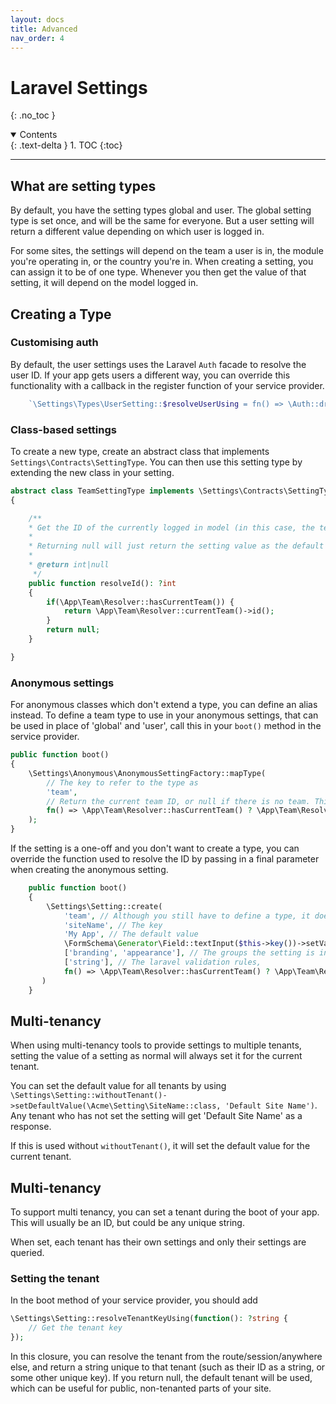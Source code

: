 ```yaml
---
layout: docs 
title: Advanced
nav_order: 4
---
```


# Laravel Settings

{: .no_toc }

<details open markdown="block">
  <summary>
    Contents
  </summary>
  {: .text-delta }
1. TOC
{:toc}
</details>

---

## What are setting types

By default, you have the setting types global and user. The global setting type is set once, and will be the same for everyone. But a user setting will return a different value depending on which user is logged in.

For some sites, the settings will depend on the team a user is in, the module you're operating in, or the country you're in. When creating a setting, you can assign it to be of one type. Whenever you then get the value of that setting, it will depend on the model logged in.

## Creating a Type

### Customising auth

By default, the user settings uses the Laravel `Auth` facade to resolve the user ID. If your app gets users a different way, you can override this functionality with a callback in the register function of your service provider.

```php
    `\Settings\Types\UserSetting::$resolveUserUsing = fn() => \Auth::driver('api')->id();`
```

### Class-based settings

To create a new type, create an abstract class that implements `Settings\Contracts\SettingType`. You can then use this setting type by extending the new class in your setting.

```php
abstract class TeamSettingType implements \Settings\Contracts\SettingType
{

    /**
    * Get the ID of the currently logged in model (in this case, the team id)
    * 
    * Returning null will just return the setting value as the default value.
    * 
    * @return int|null
     */
    public function resolveId(): ?int
    {
        if(\App\Team\Resolver::hasCurrentTeam()) {
            return \App\Team\Resolver::currentTeam()->id();        
        }
        return null;
    }

}
```

### Anonymous settings

For anonymous classes which don't extend a type, you can define an alias instead. To define a team type to use in your anonymous settings, that can be used in place of 'global' and 'user', call this in your `boot()` method in the service provider.

```php
public function boot()
{
    \Settings\Anonymous\AnonymousSettingFactory::mapType(
        // The key to refer to the type as
        'team',
        // Return the current team ID, or null if there is no team. This will be used to filter the settings.
        fn() => \App\Team\Resolver::hasCurrentTeam() ? \App\Team\Resolver::currentTeam()->id() : null
    );
}
```

If the setting is a one-off and you don't want to create a type, you can override the function used to resolve the ID by passing in a final parameter when creating the anonymous setting.

```php
    public function boot()
    {
        \Settings\Setting::create(
            'team', // Although you still have to define a type, it doesn't mean any thing and doesn't have to exist. This can be useful for retrieving settings though.
            'siteName', // The key
            'My App', // The default value
            \FormSchema\Generator\Field::textInput($this->key())->setValue($this->defaultValue()), // The form field
            ['branding', 'appearance'], // The groups the setting is in
            ['string'], // The laravel validation rules,
            fn() => \App\Team\Resolver::hasCurrentTeam() ? \App\Team\Resolver::currentTeam()->id() : null
       )
    }
```











## Multi-tenancy

When using multi-tenancy tools to provide settings to multiple tenants, setting the value of a setting as normal will always set it for the current tenant.

You can set the default value for all tenants by using `\Settings\Setting::withoutTenant()->setDefaultValue(\Acme\Setting\SiteName::class, 'Default Site Name')`. Any tenant who has not set the setting will get 'Default Site Name' as a response.

If this is used without `withoutTenant()`, it will set the default value for the current tenant.


## Multi-tenancy

To support multi tenancy, you can set a tenant during the boot of your app. This will usually be an ID, but could be any unique string.

When set, each tenant has their own settings and only their settings are queried.

### Setting the tenant

In the boot method of your service provider, you should add

```php
\Settings\Setting::resolveTenantKeyUsing(function(): ?string {
    // Get the tenant key
});
```

In this closure, you can resolve the tenant from the route/session/anywhere else, and return a string unique to that tenant (such as their ID as a string, or some other unique key). If you return null, the default tenant will be used, which can be useful for public, non-tenanted parts of your site.
